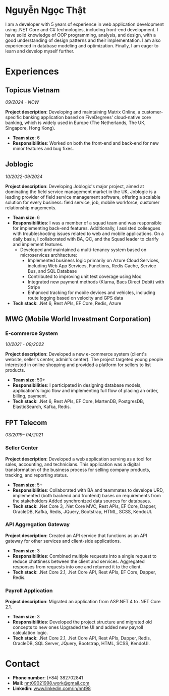 # Nguyễn Ngọc Thật

I am a developer with 5 years of experience in web application development using .NET Core and C# technologies, including front-end development. I have solid knowledge of OOP programming, analysis, and design, with a good understanding of design patterns and their implementation. I am also experienced in database modeling and optimization. Finally, I am eager to learn and develop myself further.

# Experiences

## Topicus Vietnam
*09/2024 - NOW*

**Project description**: Developing and maintaining Matrix Online, a customer-specific banking application based on FiveDegrees' cloud-native core banking, which is widely used in Europe (The Netherlands, The UK, Singapore, Hong Kong).
- **Team size**: 6
- **Responsibilities**: Worked on both the front-end and back-end for new minor features and bug fixes.
## Joblogic
*10/2022-09/2024*   


**Project description**: Developing Joblogic's major project, aimed at dominating the field service management market in the UK.
Joblogic is a leading provider of field service management software, offering a scalable solution for every business: field service, job, mobile workforce, customer relationship magements.
- **Team size**: 6
- **Responsibilities**:
I was a member of a squad team and was responsible for implementing back-end features. Additionally, I assisted colleagues with troubleshooting issues related to web and mobile applications. On a daily basis, I collaborated with BA, QC, and the Squad leader to clarify and implement features.
  - Developed and maintained a multi-tenancy system based on microservices architecture:
    - Implemented business logic primarily on Azure Cloud Services, including Web App Services, Functions, Redis Cache, Service Bus, and SQL Database
    - Contributed to improving unit test coverage using Moq
    - Integrated new payment methods (Klarna, Bacs Direct Debit) with Stripe
    - Enhanced tracking for mobile devices and vehicles, including route logging based on velocity and GPS data   
- **Tech stack**:
  .Net 6, Rest APIs, EF Core, Redis, Azure

## MWG (Mobile World Investment Corporation)
###  E-commerce System
*10/2021 - 09/2022*   
   
**Project description**: Developed a new e-commerce system (client's website, seller's center, admin's center). The project targeted young people interested in online shopping and provided a platform for sellers to list products.
- **Team size**: 50+
- **Responsibilities**:
I participated in designing database models, application's logic flow and implementing full flow of placing an order, billing, payment.
- **Tech stack**:
.Net 6, Rest APIs, EF Core, MartenDB, PostgresDB, ElasticSearch, Kafka, Redis.

## FPT Telecom
*03/2019– 04/2021*   
   
### Seller Center

**Project description**: Developed a web application serving as a tool for sales, accounting, and technicians. This application was a digital transformation of the business process for selling company products, tracking, and reporting status.
- **Team size**: 5+
- **Responsibilities**:
Collaborated with BA and teammates to develope URD, implemented  (both
backend and frontend) bases on requirements from the stakeholders
Added synchronized data sources for databases.
- **Tech stack**: 
.Net Core 3, .Net Core MVC, Rest APIs, EF Core, Dapper, OracleDB, Kafka, Redis, JQuery, Bootstrap, HTML, SCSS, KendoUI.

### API Aggregation Gateway
**Project description**: Created an API service that functions as an API gateway for other services and client-side applications.
- **Team size**: 3
- **Responsibilities**:
Combined multiple requests into a single request to reduce chattiness between the client and services.
Aggregated responses from requests into one and returned it to the client.
- **Tech stack**: 
.Net Core 2.1, .Net Core API, Rest APIs, EF Core, Dapper, Redis.

### Payroll Application
**Project description**: Migrated an application from ASP.NET 4 to .NET Core 2.1.
- **Team size**: 3
- **Responsibilities**:
Developed the project structure and migrated old concepts to new ones
Upgraded the UI and added new payroll calculation logic.
- **Tech stack**:
.Net Core 2.1, .Net Core API, Rest APIs, Dapper, Redis, OracleDB, SQL Server, JQuery, Bootstrap, HTML, SCSS, KendoUI.

# Contact
- **Phone number**: (+84) 382702841
- **Mail**: nnt09021998.work@gmail.com
- **Linkedin**: www.linkedin.com/in/nnt98
